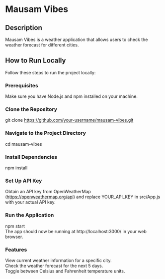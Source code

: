 # Mausam Vibes

## Description

Mausam Vibes is a weather application that allows users to check the weather forecast for different cities.

## How to Run Locally

Follow these steps to run the project locally:

### Prerequisites

Make sure you have Node.js and npm installed on your machine.

### Clone the Repository

git clone https://github.com/your-username/mausam-vibes.git
### Navigate to the Project Directory

cd mausam-vibes
### Install Dependencies

npm install
### Set Up API Key

Obtain an API key from OpenWeatherMap (https://openweathermap.org/api) and replace YOUR_API_KEY in src/App.js with your actual API key.

### Run the Application

npm start<br/>
The app should now be running at http://localhost:3000/ in your web browser.

### Features
View current weather information for a specific city.<br/>
Check the weather forecast for the next 5 days.<br/>
Toggle between Celsius and Fahrenheit temperature units.<br/>
